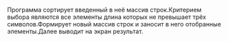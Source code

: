 Программа сортирует введенный в неё массив строк.Критерием выбора являются все элементы длина которых не превышает трёх символов.Формирует новый массив строк и заносит в него отобранные элементы.Далее выводит на экран результат.
